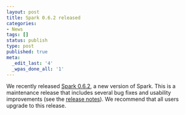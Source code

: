 ```yaml
---
layout: post
title: Spark 0.6.2 released
categories:
- News
tags: []
status: publish
type: post
published: true
meta:
  _edit_last: '4'
  _wpas_done_all: '1'
---
```

We recently released <a href="{{site.url}}releases/spark-release-0-6-2.html" title="Spark Release 0.6.2">Spark 0.6.2</a>, a new version of Spark. This is a maintenance release that includes several bug fixes and usability improvements (see the <a href="{{site.url}}releases/spark-release-0-6-2.html" title="Spark Release 0.6.2">release notes</a>). We recommend that all users upgrade to this release.
